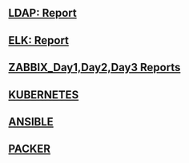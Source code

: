## [LDAP: Report](LDAP/README.md)
## [ELK: Report](ELK/README.md)
## [ZABBIX_Day1,Day2,Day3 Reports](Zabbix)
## [KUBERNETES](Kubernetes)
## [ANSIBLE](Ansible)
## [PACKER](Packer)
